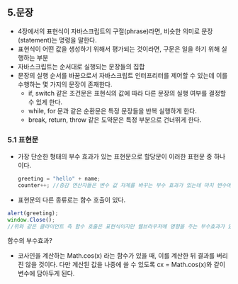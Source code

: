## 5.문장

- 4장에서의 표현식이 자바스크립트의 구절(phrase)라면, 비슷한 의미로 문장(statement)는 명령을 말한다.
- 표현식이 어떤 값을 생성하기 위해서 평가되는 것이라면, 구문은 일을 하기 위해 실행하는 부분
- 자바스크립트는 순서대로 실행되는 문장들의 집합
- 문장의 실행 순서를 바꿈으로서 자바스크립트 인터프리터를 제어할 수 있는데 이를 수행하는 몇 가지의 문장이 존재한다.
  - if, switch 같은 조건문은 표현식의 값에 따라 다른 문장의 실행 여부를 결정할 수 있게 한다.
  - while, for 문과 같은 순환문은 특정 문장들을 반복 실행하게 한다.
  - break, return, throw 같은 도약문은 특정 부분으로 건너뛰게 한다.

### 5.1 표현문

- 가장 단순한 형태의 부수 효과가 있는 표현문으로 할당문이 이러한 표현문 중 하나이다.
  ```js
  greeting = "hello" + name;
  counter++; //증감 연산자들은 변수 값 자체를 바꾸는 부수 효과가 있는데 마치 변수에 값을 할당한 것과 같은 효과
  ```
- 표현문의 다른 종류로는 함수 호출이 있다.

```js
alert(greeting);
window.Close();
//위와 같은 클라이언트 측 함수 호출은 표현식이지만 웹브라우저에 영향을 주는 부수효과가 있다.
```

함수의 부수효과?

- 코사인을 계산하는 Math.cos(x) 라는 함수가 있을 때, 이를 계산한 뒤 결과를 버리진 않을 것이다.
  다만 계산된 값을 나중에 쓸 수 있도록 cx = Math.cos(x)와 같이 변수에 담아두게 된다.
